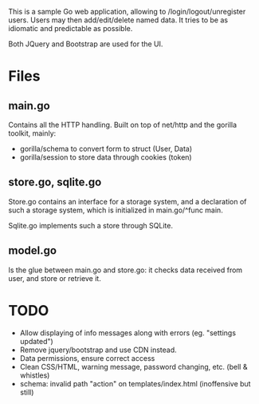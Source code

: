 This is a sample Go web application, allowing to
/login/logout/unregister users. Users may then add/edit/delete
named data. It tries to be as idiomatic and predictable as possible.

Both JQuery and Bootstrap are used for the UI.

# Files
## main.go
Contains all the HTTP handling. Built on top of net/http and
the gorilla toolkit, mainly:

* gorilla/schema to convert form to struct (User, Data)
* gorilla/session to store data through cookies (token)

## store.go, sqlite.go 
Store.go contains an interface for a storage system, and a
declaration of such a storage system, which is initialized in
main.go/^func main.

Sqlite.go implements such a store through SQLite.

## model.go
Is the glue between main.go and store.go: it checks data
received from user, and store or retrieve it.

# TODO

* Allow displaying of info messages along with errors (eg. "settings updated")
* Remove jquery/bootstrap and use CDN instead.
* Data permissions, ensure correct access
* Clean CSS/HTML, warning message, password changing, etc. (bell & whistles)
* schema: invalid path "action" on templates/index.html (inoffensive but still)
